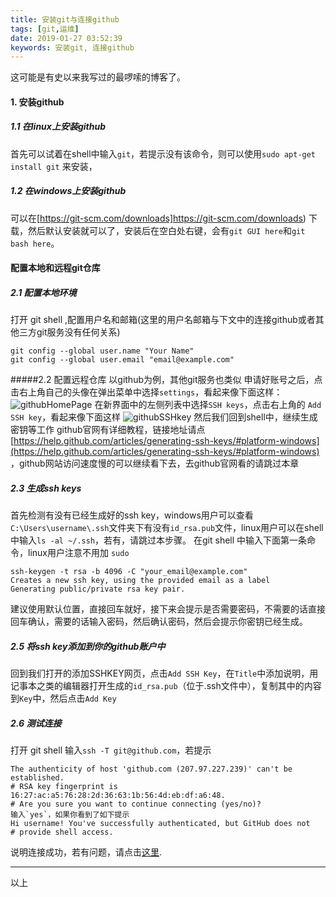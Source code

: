 ```yaml
---
title: 安装git与连接github
tags: [git,运维]
date: 2019-01-27 03:52:39
keywords: 安装git, 连接github
---
```


这可能是有史以来我写过的最啰嗦的博客了。
<!--more-->


#### 1. 安装github
##### 1.1  在linux上安装github
首先可以试着在shell中输入`git`，若提示没有该命令，则可以使用`sudo apt-get install git` 来安装，
##### 1.2  在windows上安装github
可以在[https://git-scm.com/downloads]https://git-scm.com/downloads) 下载，然后默认安装就可以了，安装后在空白处右键，会有`git GUI here`和`git bash here`。

#### 配置本地和远程git仓库

##### 2.1  配置本地环境

打开 git shell ,配置用户名和邮箱(这里的用户名邮箱与下文中的连接github或者其他三方git服务没有任何关系)    

```
git config --global user.name "Your Name"
git config --global user.email "email@example.com"
```

#####2.2  配置远程仓库
以github为例，其他git服务也类似
申请好账号之后，点击右上角自己的头像在弹出菜单中选择`settings`，看起来像下面这样：
![githubHomePage](/image/git/githubHomePage.png)
在新界面中的左侧列表中选择`SSH keys`，点击右上角的 `Add SSH key`，看起来像下面这样
![githubSSHkey](/image/git/githubSSHKEY.png)
然后我们回到shell中，继续生成密钥等工作
github官网有详细教程，链接地址请点[https://help.github.com/articles/generating-ssh-keys/#platform-windows](https://help.github.com/articles/generating-ssh-keys/#platform-windows) ，github网站访问速度慢的可以继续看下去，去github官网看的请跳过本章

##### 2.3  生成ssh keys
首先检测有没有已经生成好的ssh key，windows用户可以查看 `C:\Users\username\.ssh`文件夹下有没有`id_rsa.pub`文件，linux用户可以在shell中输入`ls -al ~/.ssh`，若有，请跳过本步骤。
在git shell 中输入下面第一条命令，linux用户注意不用加 `sudo`
``` shell 
ssh-keygen -t rsa -b 4096 -C "your_email@example.com"
Creates a new ssh key, using the provided email as a label
Generating public/private rsa key pair.
```
建议使用默认位置，直接回车就好，接下来会提示是否需要密码，不需要的话直接回车确认，需要的话输入密码，然后确认密码，然后会提示你密钥已经生成。
##### 2.5 将ssh key添加到你的github账户中
回到我们打开的添加SSHKEY网页，点击`Add SSH Key`，在`Title`中添加说明，用记事本之类的编辑器打开生成的`id_rsa.pub`（位于.ssh文件中），复制其中的内容到`Key`中，然后点击`Add Key`
##### 2.6 测试连接
打开 git shell 输入`ssh -T git@github.com`，若提示
``` shell
The authenticity of host 'github.com (207.97.227.239)' can't be established.
# RSA key fingerprint is 16:27:ac:a5:76:28:2d:36:63:1b:56:4d:eb:df:a6:48.
# Are you sure you want to continue connecting (yes/no)?
输入`yes`，如果你看到了如下提示
Hi username! You've successfully authenticated, but GitHub does not
# provide shell access.
``` 
说明连接成功，若有问题，请点击[这里](https://help.github.com/categories/ssh/).

----
以上
